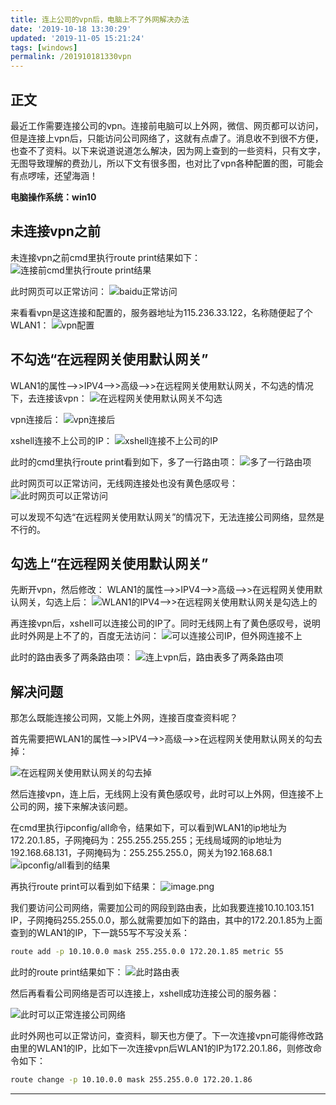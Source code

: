 ```yaml
---
title: 连上公司的vpn后，电脑上不了外网解决办法
date: '2019-10-18 13:30:29'
updated: '2019-11-05 15:21:24'
tags: [windows]
permalink: /201910181330vpn
---
```


## 正文

最近工作需要连接公司的vpn。连接前电脑可以上外网，微信、网页都可以访问，但是连接上vpn后，只能访问公司网络了，这就有点虐了。消息收不到很不方便，也查不了资料。以下来说道说道怎么解决，因为网上查到的一些资料，只有文字，无图导致理解的费劲儿，所以下文有很多图，也对比了vpn各种配置的图，可能会有点啰嗦，还望海涵！

**电脑操作系统：win10**

## 未连接vpn之前
未连接vpn之前cmd里执行route print结果如下：
![连接前cmd里执行route print结果](https://cdn.jsdelivr.net/gh/smallersoup/jsDelivr-cdn@main/blog/article/imgconvert-csdnimg/33387642173a4c8fbe816681245ef18a.png)

此时网页可以正常访问：
![baidu正常访问](https://cdn.jsdelivr.net/gh/smallersoup/jsDelivr-cdn@main/blog/article/imgconvert-csdnimg/5d104cf4a8dfad590230d977fcaf7c26.png)

来看看vpn是这连接和配置的，服务器地址为115.236.33.122，名称随便起了个WLAN1：
![vpn配置](https://cdn.jsdelivr.net/gh/smallersoup/jsDelivr-cdn@main/blog/article/imgconvert-csdnimg/b9f81186c211d04797b239e198aa8f4c.png)

## 不勾选“在远程网关使用默认网关”
WLAN1的属性-->>IPV4-->>高级-->>在远程网关使用默认网关，不勾选的情况下，去连接该vpn：
![在远程网关使用默认网关不勾选](https://cdn.jsdelivr.net/gh/smallersoup/jsDelivr-cdn@main/blog/article/imgconvert-csdnimg/4e9304081e667c321d9b23c263bfe69e.png)

vpn连接后：
![vpn连接后](https://cdn.jsdelivr.net/gh/smallersoup/jsDelivr-cdn@main/blog/article/imgconvert-csdnimg/f13b53a8a3d09772ce1e2c1c9cc0eb54.png)

xshell连接不上公司的IP：
![xshell连接不上公司的IP](https://cdn.jsdelivr.net/gh/smallersoup/jsDelivr-cdn@main/blog/article/imgconvert-csdnimg/5b1ab3bdb260ecab259a0f3884fdbef6.png)

此时的cmd里执行route print看到如下，多了一行路由项：
![多了一行路由项](https://cdn.jsdelivr.net/gh/smallersoup/jsDelivr-cdn@main/blog/article/imgconvert-csdnimg/c9f91da8590405684a7c6af85b32d1ce.png)

此时网页可以正常访问，无线网连接处也没有黄色感叹号：
![此时网页可以正常访问](https://cdn.jsdelivr.net/gh/smallersoup/jsDelivr-cdn@main/blog/article/imgconvert-csdnimg/7207a2616a6bfc0377a5207f6c7405a1.png)

可以发现不勾选“在远程网关使用默认网关”的情况下，无法连接公司网络，显然是不行的。

## 勾选上“在远程网关使用默认网关”
先断开vpn，然后修改：
WLAN1的属性-->>IPV4-->>高级-->>在远程网关使用默认网关，勾选上后：
![WLAN1的IPV4-->>在远程网关使用默认网关是勾选上的](https://cdn.jsdelivr.net/gh/smallersoup/jsDelivr-cdn@main/blog/article/imgconvert-csdnimg/d91d8899c28d6004eb6f6d2800bab7e2.png)

再连接vpn后，xshell可以连接公司的IP了。同时无线网上有了黄色感叹号，说明此时外网是上不了的，百度无法访问：
![可以连接公司IP，但外网连接不上](https://cdn.jsdelivr.net/gh/smallersoup/jsDelivr-cdn@main/blog/article/imgconvert-csdnimg/fda03ec44842c76f3fca8d1f26abcd82.png)



此时的路由表多了两条路由项：
![连上vpn后，路由表多了两条路由项](https://cdn.jsdelivr.net/gh/smallersoup/jsDelivr-cdn@main/blog/article/imgconvert-csdnimg/83bab9242f71011fd90c2f4e6d4d1307.png)

## 解决问题
那怎么既能连接公司网，又能上外网，连接百度查资料呢？

首先需要把WLAN1的属性-->>IPV4-->>高级-->>在远程网关使用默认网关的勾去掉：

![在远程网关使用默认网关的勾去掉](https://cdn.jsdelivr.net/gh/smallersoup/jsDelivr-cdn@main/blog/article/imgconvert-csdnimg/ba860fed16c9eaf00aee652aa4a6cce5.png)

然后连接vpn，连上后，无线网上没有黄色感叹号，此时可以上外网，但连接不上公司的网，接下来解决该问题。

在cmd里执行ipconfig/all命令，结果如下，可以看到WLAN1的ip地址为172.20.1.85，子网掩码为：255.255.255.255；无线局域网的ip地址为192.168.68.131，子网掩码为：255.255.255.0，网关为192.168.68.1
![ipconfig/all看到的结果](https://cdn.jsdelivr.net/gh/smallersoup/jsDelivr-cdn@main/blog/article/imgconvert-csdnimg/9bd4de46c6e2e641f16f8221d36e02a1.png)

再执行route print可以看到如下结果：
![image.png](https://cdn.jsdelivr.net/gh/smallersoup/jsDelivr-cdn@main/blog/article/imgconvert-csdnimg/7995af655879893bc4592096d04e25be.png)

我们要访问公司网络，需要加公司的网段到路由表，比如我要连接10.10.103.151 IP，子网掩码255.255.0.0，那么就需要加如下的路由，其中的172.20.1.85为上面查到的WLAN1的IP，下一跳55写不写没关系：
```sh
route add -p 10.10.0.0 mask 255.255.0.0 172.20.1.85 metric 55
```
此时的route print结果如下：
![此时路由表](https://cdn.jsdelivr.net/gh/smallersoup/jsDelivr-cdn@main/blog/article/imgconvert-csdnimg/fd2373984382dfe1687e1f7a350f4033.png)

然后再看看公司网络是否可以连接上，xshell成功连接公司的服务器：

![此时可以正常连接公司网络](https://cdn.jsdelivr.net/gh/smallersoup/jsDelivr-cdn@main/blog/article/imgconvert-csdnimg/e2d2a3c4d4d876f1d5407b1804eae208.png)

此时外网也可以正常访问，查资料，聊天也方便了。下一次连接vpn可能得修改路由里的WLAN1的IP，比如下一次连接vpn后WLAN1的IP为172.20.1.86，则修改命令如下：
```sh
route change -p 10.10.0.0 mask 255.255.0.0 172.20.1.86
```



---------
